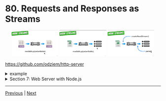 # 80. Requests and Responses as Streams

 <p align="center" >
    <img src="../imags/80_Requests-and-Responses-as-Streams.png" width="30%" >
    <img src="../imags/65_Parsing-Our-Planets-Data_1.png" width="30%" > 
    <img src="../imags/65_Parsing-Our-Planets-Data.png" width="30%" >       
 </p>


https://github.com/odziem/http-server

<details>
  <summary> example</summary>

  - `index.js`
  ```
const http = require('http');

PORT = 3000;

const server = http.createServer();

const friends = [
    {
        id: 0,
        name: 'Nikola Tesla'
    },
    {
        id: 1,
        name: 'Sir Isaac Newton'
    },
    {
        id: 2,
        name: 'Albert Einstein'
    }
]
    
server.on('request', (req, res) => {
    const items = req.url.split('/');
    // /friends/2 => ['', 'friends', '2']
    // /friends/
    if (req.method === 'POST' && items[1] === 'friends') {
        req.on('data', (data) => {
            const friend = data.toString();
            console.log('request:', friend);
            friends.push(JSON.parse(friend));
        });
        req.pipe(res);
    } else if (req.method === 'GET' && items[1] === 'friends'){
        res.statusCode = 200;
        res.setHeader('Content-Type', 'application/json');      
        if (items.length === 3) {
            const friendsIndex = Number(items[2]);
            res.end(JSON.stringify(friends[friendsIndex]));
        } else {
            res.end(JSON.stringify(friends));
        }
    } else if (req.method === 'GET' && items[1] === 'messages'){
        res.setHeader('Content-Type', 'text/html'); 
        res.write('<html>');
        res.write('<body>');
        res.write('<ul>');
        res.write('<li> Hello Isaac! </li>');
        res.write('<li> What are your thoughts on astronomy? </li>');
        res.write('</ul>');
        res.write('</body>');
        res.write('</html>');
        res.end();
    } else {
        res.statusCode = 404;
        res.setHeader('Content-Type', 'text/plain');
        res.end('404 Not Found');
    }
});

server.listen(PORT, () => {
  console.log(`Listening on port ${PORT}...`)
});
  ```
  ---

  -   run `node index.js` 
  -   on 'localhost:3000' console keyin

  ```
  fetch('http://localhost:3000/friends', {
      method: 'POST',
      body: JSON.stringify({id: 3, name: 'Grace Hopper'})
    })
    .then((response) => response.json())
    .then((friend) => console.log(friend));
  ```
  
---

<p align="center" >
    <img src="../imags/80_Requests-and-Responses-as-Streams_3.png" width="100%" >
</p>

 ---

 -  on webroswer goto `http://localhost:3000/friends` 

 ---

<p align="center" >
    <img src="../imags/80_Requests-and-Responses-as-Streams_1.png" width="100%" >
</p>


</details>

<details>
  <summary> Section 7: Web Server with Node.js </summary>

  - [Codebase: http-server](../src/7_http-server/)

</details>

---

[Previous](./79_POSTing-Data-to-the-Server.md) | [Next](./81_Web-Servers-Recap.md)